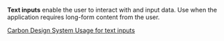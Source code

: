 **Text inputs** enable the user to interact with and input data. Use when the application requires long-form content from the user.

[Carbon Design System Usage for text inputs](https://next.carbondesignsystem.com/components/text-input)